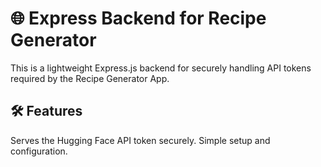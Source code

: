 # 🌐 Express Backend for Recipe Generator

This is a lightweight Express.js backend for securely handling API tokens required by the Recipe Generator App.

## 🛠️ Features

Serves the Hugging Face API token securely.
Simple setup and configuration.

